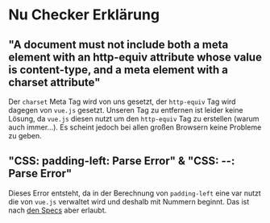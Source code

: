# Nu Checker Erklärung

## "A document must not include both a meta element with an http-equiv attribute whose value is content-type, and a meta element with a charset attribute"

Der `charset` Meta Tag wird von uns gesetzt, der `http-equiv` Tag wird dagegen von `vue.js` gesetzt. Unseren Tag zu entfernen ist leider keine Lösung, da `vue.js` diesen nutzt um den `http-equiv` Tag zu erstellen (warum auch immer...). Es scheint jedoch bei allen großen Browsern keine Probleme zu geben.

## "CSS: padding-left: Parse Error" & "CSS: --: Parse Error"

Dieses Error entsteht, da in der Berechnung von `padding-left` eine var nutzt die von `vue.js` verwaltet wird und deshalb mit Nummern beginnt. Das ist nach [den Specs](https://www.w3.org/TR/css-variables-1/#defining-variables) aber erlaubt.
